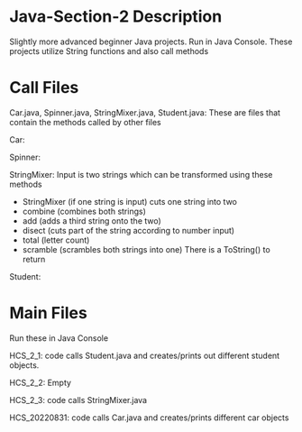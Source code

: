 # Java-Section-2 Description
Slightly more advanced beginner Java projects. Run in Java Console.
These projects utilize String functions and also call methods

# Call Files
Car.java, Spinner.java, StringMixer.java, Student.java:
  These are files that contain the methods called by other files

Car: 

Spinner:

StringMixer: Input is two strings which can be transformed using these methods
- StringMixer (if one string is input) cuts one string into two
- combine (combines both strings)
- add (adds a third string onto the two)
- disect (cuts part of the string according to number input)
- total (letter count)
- scramble (scrambles both strings into one)
There is a ToString() to return

Student:



# Main Files
Run these in Java Console

HCS_2_1: code calls Student.java and creates/prints out different student objects.

HCS_2_2: Empty

HCS_2_3: code calls StringMixer.java

HCS_20220831: code calls Car.java and creates/prints different car objects

